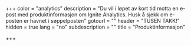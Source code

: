 +++
color = "analytics"
description = "Du vil i løpet av kort tid motta en e-post med produktinformasjon om Ignite Analytics. Husk å sjekk om e-posten er havnet i søppelposten"
gotourl = ""
header = "TUSEN TAKK!"
hidden = true
lang = "no"
subdescription = ""
title = "Produktinformasjon"

+++
